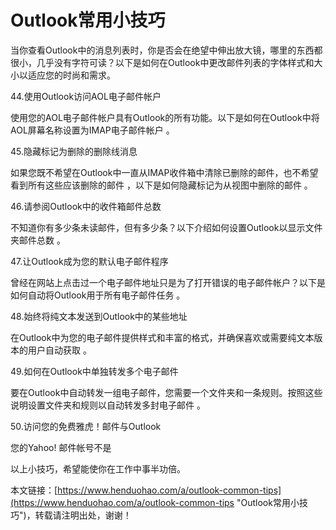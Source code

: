 # Outlook常用小技巧
当你查看Outlook中的消息列表时，你是否会在绝望中伸出放大镜，哪里的东西都很小，几乎没有字符可读？以下是如何在Outlook中更改邮件列表的字体样式和大小以适应您的时尚和需求。




44.使用Outlook访问AOL电子邮件帐户

使用您的AOL电子邮件帐户具有Outlook的所有功能。以下是如何在Outlook中将AOL屏幕名称设置为IMAP电子邮件帐户 。




45.隐藏标记为删除的删除线消息

如果您既不希望在Outlook中一直从IMAP收件箱中清除已删除的邮件，也不希望看到所有这些应该删除的邮件 ，以下是如何隐藏标记为从视图中删除的邮件 。




46.请参阅Outlook中的收件箱邮件总数

不知道你有多少条未读邮件，但有多少条？以下介绍如何设置Outlook以显示文件夹邮件总数 。




47.让Outlook成为您的默认电子邮件程序

曾经在网站上点击过一个电子邮件地址只是为了打开错误的电子邮件帐户？以下是如何自动将Outlook用于所有电子邮件任务 。




48.始终将纯文本发送到Outlook中的某些地址

在Outlook中为您的电子邮件提供样式和丰富的格式，并确保喜欢或需要纯文本版本的用户自动获取 。




49.如何在Outlook中单独转发多个电子邮件

要在Outlook中自动转发一组电子邮件，您需要一个文件夹和一条规则。按照这些说明设置文件夹和规则以自动转发多封电子邮件 。




50.访问您的免费雅虎！邮件与Outlook

您的Yahoo! 邮件帐号不是




以上小技巧，希望能使你在工作中事半功倍。

本文链接：[https://www.henduohao.com/a/outlook-common-tips](https://www.henduohao.com/a/outlook-common-tips "Outlook常用小技巧")，转载请注明出处，谢谢！